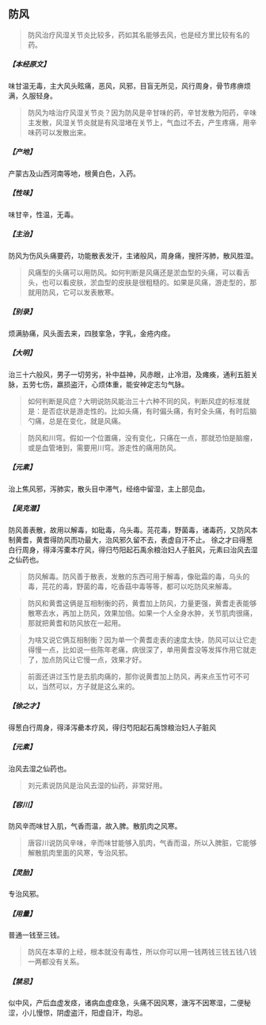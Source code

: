 ## 防风

> 防风治疗风湿关节炎比较多，药如其名能够去风，也是经方里比较有名的药。

##### 【本经原文】
味甘温无毒，主大风头眩痛，恶风，风邪，目盲无所见，风行周身，骨节疼痹烦满，久服轻身。

> 防风为啥治疗风湿关节炎？因为防风是辛甘味的药，辛甘发散为阳药，辛味主发散，风湿关节炎就是有风湿堵在关节上，气血过不去，产生疼痛，用辛味药可以发散出来。

##### 【产地】
产蒙古及山西河南等地，根黄白色，入药。
##### 【性味】
味甘辛，性温，无毒。
##### 【主治】
防风为伤风头痛要药，功能散表发汗，主诸般风，周身痛，搜肝泻肺，散风胜湿。

> 风痛型的头痛可以用防风。如何判断是风痛还是淤血型的头痛，可以看舌头，也可以看皮肤，淤血型的皮肤是很粗糙的。如果是风痛，游走型的，那就用防风，它可以发表散寒。

##### 【别录】
烦满胁痛，风头面去来，四肢挛急，字乳，金疮内痉。
##### 【大明】
治三十六般风，男子一切劳劣，补中益神，风赤眼，止冷泪，及瘫痪，通利五脏关脉，五劳七伤，羸损盗汗，心烦体重，能安神定志匀气脉。

> 如何判断是风症？‍‍‍大明说防风能治三十六种不同的风，判断风症的标准就是：是否症状是游走性的。比如头痛，有时偏头痛，有时全头痛，有时后脑勺痛，总是在变化，就是风痛。

> 防风和川穹‍‍。假如一个位置痛，没有变化，只痛在一点，那就恐怕是脑瘤，或是血管堵到，需要用川穹。游走性的痛用防风。

##### 【元素】
治上焦风邪，泻肺实，散头目中滞气，经络中留湿，主上部见血。
##### 【吴克潜】
防风善表散，故用以解毒，如砒毒，乌头毒。芫花毒，野菌毒，诸毒药，又防风本制黄耆，黄耆得防风而功最大，治风邪久留不去，表虚自汗不止。
徐之才曰得葱白行周身，得泽泻橐本疗风，得归芍阳起石禹余粮治妇人子脏风，元素曰治风去湿之仙药也。

> 防风解毒。防风善于散表，发散的东西可用于解毒，像砒霜的毒，乌头的毒，芫花的毒，野菌的毒，吃香菇中毒等等，都可以吃防风来解毒。

> 防风和黄耆这俩是互相制衡的药，黄耆加上防风，力量更强，黄耆走表能够散寒去水，再加上防风，效果加倍。如果一个人全身水肿，关节肌肉很痛，那就把黄耆和防风放在一起用。

> 为啥又说它俩互相制衡？因为单一个黄耆走表的速度太快，防风可以让它走得慢一点，比如说一些陈年老痛，病很深了，单用黄耆没等发挥作用它就走了，加点防风让它慢一点，效果才好。

> 前面还讲过玉竹是去肌肉痛的，那你说黄耆加上防风，再来点玉竹可不可以，当然可以，方子就是这么来的。

##### 【徐之才】
得葱白行周身，得泽泻罍本疗风，得归芍阳起石禹馀粮治妇人子脏风

##### 【元素】
治风去湿之仙药也。

> 刘元素说防风是治风去湿的仙药，非常好用。

##### 【容川】
防风辛而味甘入肌，气香而温，故入脾。散肌肉之风寒。

> 唐容川说防风辛味，辛而味甘能够入肌肉，气香而温，所以入脾脏，它能够解散肌肉里面的风寒，专治风邪。

##### 【灵胎】
专治风邪。
##### 【用量】
普通一钱至三钱。

> 防风在本草的上经，根本就没有毒性，所以你可以用一钱两钱三钱五钱八钱一两都没有关系。

##### 【禁忌】
似中风，产后血虚发痉，诸病血虚痉急，头痛不因风寒，溏泻不因寒湿，二便秘涩，小儿慢惊，阴虚盗汗，阳虚自汗，均忌。